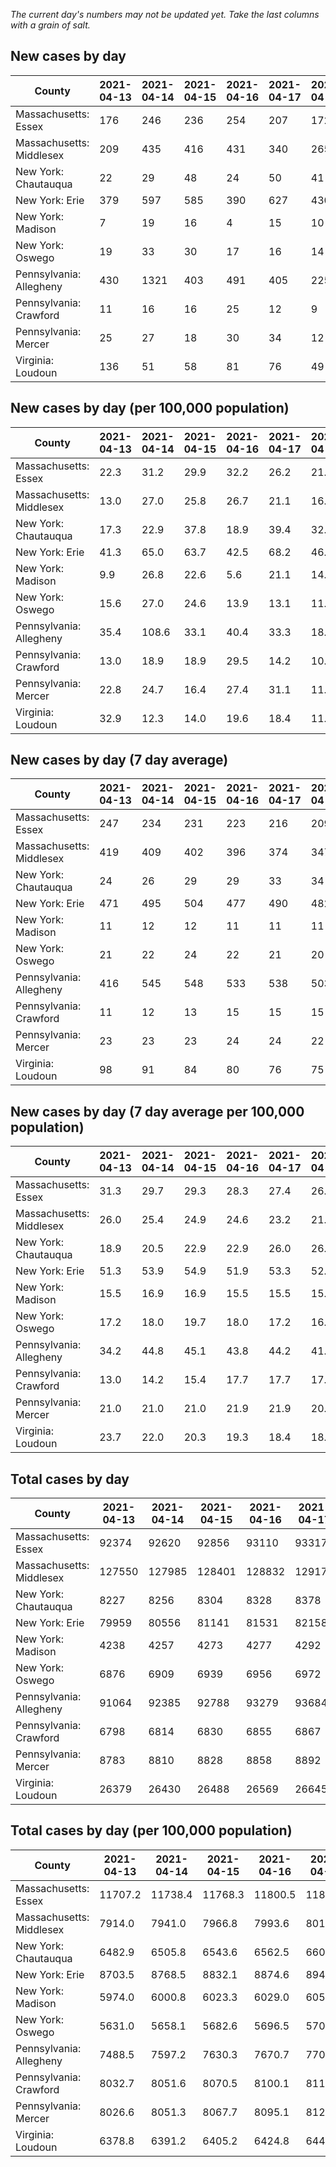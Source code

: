 _The current day's numbers may not be updated yet. Take the last columns with a grain of salt._
## New cases by day

| County | 2021-04-13 | 2021-04-14 | 2021-04-15 | 2021-04-16 | 2021-04-17 | 2021-04-18 | 2021-04-19 |
| --- | --- | --- | --- | --- | --- | --- | --- |
| Massachusetts: Essex | 176 | 246 | 236 | 254 | 207 | 172 | 189 |
| Massachusetts: Middlesex | 209 | 435 | 416 | 431 | 340 | 265 | 247 |
| New York: Chautauqua | 22 | 29 | 48 | 24 | 50 | 41 | 9 |
| New York: Erie | 379 | 597 | 585 | 390 | 627 | 430 | 313 |
| New York: Madison | 7 | 19 | 16 | 4 | 15 | 10 | 7 |
| New York: Oswego | 19 | 33 | 30 | 17 | 16 | 14 | 12 |
| Pennsylvania: Allegheny | 430 | 1321 | 403 | 491 | 405 | 225 | 203 |
| Pennsylvania: Crawford | 11 | 16 | 16 | 25 | 12 | 9 | 3 |
| Pennsylvania: Mercer | 25 | 27 | 18 | 30 | 34 | 12 | 9 |
| Virginia: Loudoun | 136 | 51 | 58 | 81 | 76 | 49 | 42 |

## New cases by day (per 100,000 population)

| County | 2021-04-13 | 2021-04-14 | 2021-04-15 | 2021-04-16 | 2021-04-17 | 2021-04-18 | 2021-04-19 |
| --- | --- | --- | --- | --- | --- | --- | --- |
| Massachusetts: Essex | 22.3 | 31.2 | 29.9 | 32.2 | 26.2 | 21.8 | 24.0 |
| Massachusetts: Middlesex | 13.0 | 27.0 | 25.8 | 26.7 | 21.1 | 16.4 | 15.3 |
| New York: Chautauqua | 17.3 | 22.9 | 37.8 | 18.9 | 39.4 | 32.3 | 7.1 |
| New York: Erie | 41.3 | 65.0 | 63.7 | 42.5 | 68.2 | 46.8 | 34.1 |
| New York: Madison | 9.9 | 26.8 | 22.6 | 5.6 | 21.1 | 14.1 | 9.9 |
| New York: Oswego | 15.6 | 27.0 | 24.6 | 13.9 | 13.1 | 11.5 | 9.8 |
| Pennsylvania: Allegheny | 35.4 | 108.6 | 33.1 | 40.4 | 33.3 | 18.5 | 16.7 |
| Pennsylvania: Crawford | 13.0 | 18.9 | 18.9 | 29.5 | 14.2 | 10.6 | 3.5 |
| Pennsylvania: Mercer | 22.8 | 24.7 | 16.4 | 27.4 | 31.1 | 11.0 | 8.2 |
| Virginia: Loudoun | 32.9 | 12.3 | 14.0 | 19.6 | 18.4 | 11.8 | 10.2 |

## New cases by day (7 day average)

| County | 2021-04-13 | 2021-04-14 | 2021-04-15 | 2021-04-16 | 2021-04-17 | 2021-04-18 | 2021-04-19 |
| --- | --- | --- | --- | --- | --- | --- | --- |
| Massachusetts: Essex | 247 | 234 | 231 | 223 | 216 | 209 | 211 |
| Massachusetts: Middlesex | 419 | 409 | 402 | 396 | 374 | 347 | 335 |
| New York: Chautauqua | 24 | 26 | 29 | 29 | 33 | 34 | 32 |
| New York: Erie | 471 | 495 | 504 | 477 | 490 | 482 | 474 |
| New York: Madison | 11 | 12 | 12 | 11 | 11 | 11 | 11 |
| New York: Oswego | 21 | 22 | 24 | 22 | 21 | 20 | 20 |
| Pennsylvania: Allegheny | 416 | 545 | 548 | 533 | 538 | 503 | 497 |
| Pennsylvania: Crawford | 11 | 12 | 13 | 15 | 15 | 15 | 13 |
| Pennsylvania: Mercer | 23 | 23 | 23 | 24 | 24 | 22 | 22 |
| Virginia: Loudoun | 98 | 91 | 84 | 80 | 76 | 75 | 70 |

## New cases by day (7 day average per 100,000 population)

| County | 2021-04-13 | 2021-04-14 | 2021-04-15 | 2021-04-16 | 2021-04-17 | 2021-04-18 | 2021-04-19 |
| --- | --- | --- | --- | --- | --- | --- | --- |
| Massachusetts: Essex | 31.3 | 29.7 | 29.3 | 28.3 | 27.4 | 26.5 | 26.7 |
| Massachusetts: Middlesex | 26.0 | 25.4 | 24.9 | 24.6 | 23.2 | 21.5 | 20.8 |
| New York: Chautauqua | 18.9 | 20.5 | 22.9 | 22.9 | 26.0 | 26.8 | 25.2 |
| New York: Erie | 51.3 | 53.9 | 54.9 | 51.9 | 53.3 | 52.5 | 51.6 |
| New York: Madison | 15.5 | 16.9 | 16.9 | 15.5 | 15.5 | 15.5 | 15.5 |
| New York: Oswego | 17.2 | 18.0 | 19.7 | 18.0 | 17.2 | 16.4 | 16.4 |
| Pennsylvania: Allegheny | 34.2 | 44.8 | 45.1 | 43.8 | 44.2 | 41.4 | 40.9 |
| Pennsylvania: Crawford | 13.0 | 14.2 | 15.4 | 17.7 | 17.7 | 17.7 | 15.4 |
| Pennsylvania: Mercer | 21.0 | 21.0 | 21.0 | 21.9 | 21.9 | 20.1 | 20.1 |
| Virginia: Loudoun | 23.7 | 22.0 | 20.3 | 19.3 | 18.4 | 18.1 | 16.9 |

## Total cases by day

| County | 2021-04-13 | 2021-04-14 | 2021-04-15 | 2021-04-16 | 2021-04-17 | 2021-04-18 | 2021-04-19 |
| --- | --- | --- | --- | --- | --- | --- | --- |
| Massachusetts: Essex | 92374 | 92620 | 92856 | 93110 | 93317 | 93489 | 93678 |
| Massachusetts: Middlesex | 127550 | 127985 | 128401 | 128832 | 129172 | 129437 | 129684 |
| New York: Chautauqua | 8227 | 8256 | 8304 | 8328 | 8378 | 8419 | 8428 |
| New York: Erie | 79959 | 80556 | 81141 | 81531 | 82158 | 82588 | 82901 |
| New York: Madison | 4238 | 4257 | 4273 | 4277 | 4292 | 4302 | 4309 |
| New York: Oswego | 6876 | 6909 | 6939 | 6956 | 6972 | 6986 | 6998 |
| Pennsylvania: Allegheny | 91064 | 92385 | 92788 | 93279 | 93684 | 93909 | 94112 |
| Pennsylvania: Crawford | 6798 | 6814 | 6830 | 6855 | 6867 | 6876 | 6879 |
| Pennsylvania: Mercer | 8783 | 8810 | 8828 | 8858 | 8892 | 8904 | 8913 |
| Virginia: Loudoun | 26379 | 26430 | 26488 | 26569 | 26645 | 26694 | 26736 |

## Total cases by day (per 100,000 population)

| County | 2021-04-13 | 2021-04-14 | 2021-04-15 | 2021-04-16 | 2021-04-17 | 2021-04-18 | 2021-04-19 |
| --- | --- | --- | --- | --- | --- | --- | --- |
| Massachusetts: Essex | 11707.2 | 11738.4 | 11768.3 | 11800.5 | 11826.7 | 11848.5 | 11872.5 |
| Massachusetts: Middlesex | 7914.0 | 7941.0 | 7966.8 | 7993.6 | 8014.6 | 8031.1 | 8046.4 |
| New York: Chautauqua | 6482.9 | 6505.8 | 6543.6 | 6562.5 | 6601.9 | 6634.2 | 6641.3 |
| New York: Erie | 8703.5 | 8768.5 | 8832.1 | 8874.6 | 8942.8 | 8989.6 | 9023.7 |
| New York: Madison | 5974.0 | 6000.8 | 6023.3 | 6029.0 | 6050.1 | 6064.2 | 6074.1 |
| New York: Oswego | 5631.0 | 5658.1 | 5682.6 | 5696.5 | 5709.7 | 5721.1 | 5730.9 |
| Pennsylvania: Allegheny | 7488.5 | 7597.2 | 7630.3 | 7670.7 | 7704.0 | 7722.5 | 7739.2 |
| Pennsylvania: Crawford | 8032.7 | 8051.6 | 8070.5 | 8100.1 | 8114.2 | 8124.9 | 8128.4 |
| Pennsylvania: Mercer | 8026.6 | 8051.3 | 8067.7 | 8095.1 | 8126.2 | 8137.2 | 8145.4 |
| Virginia: Loudoun | 6378.8 | 6391.2 | 6405.2 | 6424.8 | 6443.2 | 6455.0 | 6465.2 |
